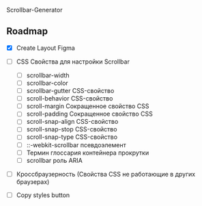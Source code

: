 Scrollbar-Generator

## Roadmap

-[x] Create Layout Figma

-[ ] CSS Свойства для настройки Scrollbar 

    -[ ] scrollbar-width
    -[ ] scrollbar-color
    -[ ] scrollbar-gutter CSS-свойство
    -[ ] scroll-behavior CSS-свойство
    -[ ] scroll-margin Сокращенное свойство CSS
    -[ ] scroll-padding Сокращенное свойство CSS
    -[ ] scroll-snap-align CSS-свойство
    -[ ] scroll-snap-stop CSS-свойство
    -[ ] scroll-snap-type CSS-свойство
    -[ ] ::-webkit-scrollbar псевдоэлемент
    -[ ] Термин глоссария контейнера прокрутки
    -[ ] scrollbar роль ARIA

-[ ] Кроссбраузерность (Свойства CSS не работающие в других браузерах)
 
-[ ] Copy styles button
